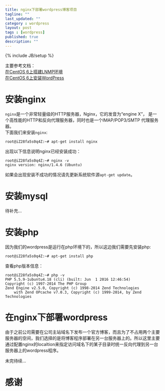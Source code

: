 ```yaml
---
title: nginx下部署wordpress博客项目
tagline: ""
last_updated: ""
category : wordpress
layout: post
tags : [wordpress]
published: true
description: ""
---
```

{% include JB/setup %}

主要参考文档：  
[在CentOS 6上搭建LNMP环境](https://mos.meituan.com/library/19/how-to-install-lnmp-on-centos6/)  
[在CentOS 6上安装WordPress](https://mos.meituan.com/library/16/how-to-install-wordpress-on-centos6/)  

# 安装nginx  

`nginx`是一个非常轻量级的HTTP服务器，Nginx，它的发音为“engine X”， 是一个高性能的HTTP和反向代理服务器，同时也是一个IMAP/POP3/SMTP 代理服务器。  
下面我们来安装`nginx`:  

```shell
root@iZ28fa5s0q4Z:~# apt-get install nginx
```

出现以下信息说明nginx已经安装成功：  

```shell
root@iZ28fa5s0q4Z:~# nginx -v
nginx version: nginx/1.4.6 (Ubuntu)
```  

如果会出现安装不成功的情况请先更新系统软件源`apt-get update`。  

# 安装mysql  

待补充...

# 安装php  

因为我们的wordpress是运行在php环境下的，所以这边我们需要先安装php:  

```shell
root@iZ28fa5s0q4Z:~# apt-get install php
```  

查看php版本信息：  

```shell
root@iZ28fa5s0q4Z:~# php -v
PHP 5.5.9-1ubuntu4.18 (cli) (built: Jun  1 2016 12:46:54)
Copyright (c) 1997-2014 The PHP Group
Zend Engine v2.5.0, Copyright (c) 1998-2014 Zend Technologies
    with Zend OPcache v7.0.3, Copyright (c) 1999-2014, by Zend Technologies
```  

# 在nginx下部署wordpress  

由于之前公司需要在公司主站域名下发布一个官方博客，而且为了不占用两个主要服务器的空间，我们选择的是将博客程序部署在另一台服务器上的。所以这里主要通过配置nginx的localtion来指定访问域名下的某子目录时统一反向代理到另一台服务器上的wordpress程序。  

未完待续...  

# 感谢  
